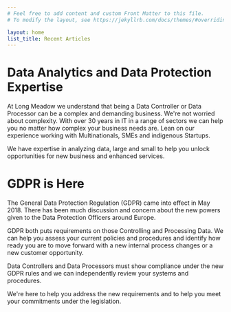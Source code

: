```yaml
---
# Feel free to add content and custom Front Matter to this file.
# To modify the layout, see https://jekyllrb.com/docs/themes/#overriding-theme-defaults

layout: home
list_title: Recent Articles
---
```

# Data Analytics and Data Protection Expertise
At Long Meadow we understand that being a Data Controller or Data Processor can be a complex and demanding business. We're not worried about complexity. With over 30 years in IT in a range of sectors we can help you no matter how complex your business needs are. Lean on our experience working with Multinationals, SMEs and indigenous Startups.

We have expertise in analyzing data, large and small to help you unlock opportunities for new business and enhanced services.

# GDPR is Here
The General Data Protection Regulation (GDPR) came into effect in May 2018. There has been much discussion and concern about the new powers given to the Data Protection Officers around Europe.

GDPR both puts requirements on those Controlling and Processing Data. We can help you assess your current policies and procedures and identify how ready you are to move forward with a new internal process changes or a new customer opportunity.

Data Controllers and Data Processors must show compliance under the new GDPR rules and we can independently review your systems and procedures.

We're here to help you address the new requirements and to help you meet your commitments under the legislation.
